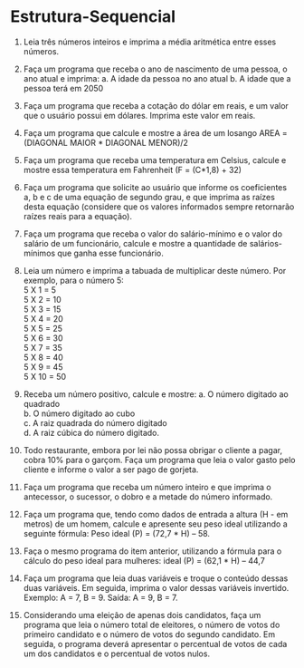# Estrutura-Sequencial
1. Leia três números inteiros e imprima a média aritmética entre esses números.
2. Faça um programa que receba o ano de nascimento de uma pessoa, o ano atual e imprima:
a. A idade da pessoa no ano atual
b. A idade que a pessoa terá em 2050
3. Faça um programa que receba a cotação do dólar em reais, e um valor que o usuário possui
em dólares. Imprima este valor em reais.
4. Faça um programa que calcule e mostre a área de um losango AREA = (DIAGONAL MAIOR *
DIAGONAL MENOR)/2
5. Faça um programa que receba uma temperatura em Celsius, calcule e mostre essa
temperatura em Fahrenheit (F = (C*1,8) + 32)
6. Faça um programa que solicite ao usuário que informe os coeficientes a, b e c de uma
equação de segundo grau, e que imprima as raízes desta equação (considere que os valores
informados sempre retornarão raízes reais para a equação).
7. Faça um programa que receba o valor do salário-mínimo e o valor do salário de um
funcionário, calcule e mostre a quantidade de salários-mínimos que ganha esse funcionário.
8. Leia um número e imprima a tabuada de multiplicar deste número. Por exemplo, para o
número 5: </br>
5 X 1 = 5 </br>
5 X 2 = 10 </br>
5 X 3 = 15 </br>
5 X 4 = 20 </br>
5 X 5 = 25 </br>
5 X 6 = 30 </br>
5 X 7 = 35 </br>
5 X 8 = 40 </br>
5 X 9 = 45 </br>
5 X 10 = 50

9. Receba um número positivo, calcule e mostre:
a. O número digitado ao quadrado </br>
b. O número digitado ao cubo</br>
c. A raiz quadrada do número digitado</br>
d. A raiz cúbica do número digitado.</br>

10. Todo restaurante, embora por lei não possa obrigar o cliente a pagar, cobra 10% para o
garçom. Faça um programa que leia o valor gasto pelo cliente e informe o valor a ser pago de
gorjeta.
11. Faça um programa que receba um número inteiro e que imprima o antecessor, o sucessor, o
dobro e a metade do número informado.
12. Faça um programa que, tendo como dados de entrada a altura (H - em metros) de um
homem, calcule e apresente seu peso ideal utilizando a seguinte fórmula: Peso ideal (P) =
(72,7 * H) – 58.
13. Faça o mesmo programa do item anterior, utilizando a fórmula para o cálculo do peso ideal
para mulheres: ideal (P) = (62,1 * H) – 44,7
14. Faça um programa que leia duas variáveis e troque o conteúdo dessas duas variáveis. Em
seguida, imprima o valor dessas variáveis invertido. Exemplo: A = 7, B = 9. Saída: A = 9, B = 7.
15. Considerando uma eleição de apenas dois candidatos, faça um programa que leia o número
total de eleitores, o número de votos do primeiro candidato e o número de votos do
segundo candidato. Em seguida, o programa deverá apresentar o percentual de votos de
cada um dos candidatos e o percentual de votos nulos.

